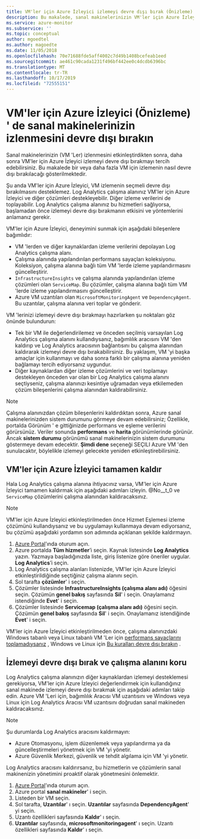 ```yaml
---
title: VM'ler için Azure İzleyici izlemeyi devre dışı bırak (Önizleme) | Microsoft Docs
description: Bu makalede, sanal makinelerinizin VM'ler için Azure İzleyici izlemenin nasıl durdurulacağı açıklanır.
ms.service: azure-monitor
ms.subservice: ''
ms.topic: conceptual
author: mgoedtel
ms.author: magoedte
ms.date: 11/05/2018
ms.openlocfilehash: 70e71688fde5aff4002c7d49b1408bcefeab1eed
ms.sourcegitcommit: ae461c90cada1231f496bf442ee0c4dcdb6396bc
ms.translationtype: MT
ms.contentlocale: tr-TR
ms.lasthandoff: 10/17/2019
ms.locfileid: "72555151"
---
```

# <a name="disable-monitoring-of-your-vms-in-azure-monitor-for-vms-preview"></a>VM'ler için Azure İzleyici (Önizleme) ' de sanal makinelerinizin izlenmesini devre dışı bırakın

Sanal makinelerinizin (VM 'Ler) izlenmesini etkinleştirdikten sonra, daha sonra VM'ler için Azure İzleyici izlemeyi devre dışı bırakmayı tercih edebilirsiniz. Bu makalede bir veya daha fazla VM için izlemenin nasıl devre dışı bırakılacağı gösterilmektedir.  

Şu anda VM'ler için Azure İzleyici, VM izlemenin seçmeli devre dışı bırakılmasını desteklemez. Log Analytics çalışma alanınız VM'ler için Azure İzleyici ve diğer çözümleri destekleyebilir. Diğer izleme verilerini de toplayabilir. Log Analytics çalışma alanınız bu hizmetleri sağlıyorsa, başlamadan önce izlemeyi devre dışı bırakmanın etkisini ve yöntemlerini anlamanız gerekir.

VM'ler için Azure İzleyici, deneyimini sunmak için aşağıdaki bileşenlere bağımlıdır:

* VM 'lerden ve diğer kaynaklardan izleme verilerini depolayan Log Analytics çalışma alanı.
* Çalışma alanında yapılandırılan performans sayaçları koleksiyonu. Koleksiyon, çalışma alanına bağlı tüm VM 'lerde izleme yapılandırmasını güncelleştirir.
* `InfrastructureInsights` ve çalışma alanında yapılandırılan izleme çözümleri olan `ServiceMap`. Bu çözümler, çalışma alanına bağlı tüm VM 'lerde izleme yapılandırmasını güncelleştirir.
* Azure VM uzantıları olan `MicrosoftMonitoringAgent` ve `DependencyAgent`. Bu uzantılar, çalışma alanına veri toplar ve gönderir.

VM 'lerinizi izlemeyi devre dışı bırakmayı hazırlarken şu noktaları göz önünde bulundurun:

* Tek bir VM ile değerlendirilemez ve önceden seçilmiş varsayılan Log Analytics çalışma alanını kullandıysanız, bağımlılık aracısını VM 'den kaldırıp ve Log Analytics aracısının bağlantısını bu çalışma alanından kaldırarak izlemeyi devre dışı bırakabilirsiniz. Bu yaklaşım, VM 'yi başka amaçlar için kullanmayı ve daha sonra farklı bir çalışma alanına yeniden bağlamayı tercih ediyorsanız uygundur.
* Diğer kaynaklardan diğer izleme çözümlerini ve veri toplamayı destekleyen önceden var olan bir Log Analytics çalışma alanını seçtiyseniz, çalışma alanınızı kesintiye uğramadan veya etkilemeden çözüm bileşenlerini çalışma alanından kaldırabilirsiniz.  

>[!NOTE]
> Çalışma alanınızdan çözüm bileşenlerini kaldırdıktan sonra, Azure sanal makinelerinizden sistem durumunu görmeye devam edebilirsiniz; Özellikle, portalda Görünüm ' e gittiğinizde performans ve eşleme verilerini görürsünüz. Veriler sonunda **performans** ve **harita** görünümlerinde görünür. Ancak **sistem durumu** görünümü sanal makinelerinizin sistem durumunu göstermeye devam edecektir. **Şimdi dene** seçeneği SEÇILI Azure VM 'den sunulacaktır, böylelikle izlemeyi gelecekte yeniden etkinleştirebilirsiniz.  

## <a name="remove-azure-monitor-for-vms-completely"></a>VM'ler için Azure İzleyici tamamen kaldır

Hala Log Analytics çalışma alanına ihtiyacınız varsa, VM'ler için Azure İzleyici tamamen kaldırmak için aşağıdaki adımları izleyin. @No__t_0 ve `ServiceMap` çözümlerini çalışma alanından kaldıracaksınız.  

>[!NOTE]
>VM'ler için Azure İzleyici etkinleştirilmeden önce Hizmet Eşlemesi izleme çözümünü kullandıysanız ve bu uygulamayı kullanmaya devam ediyorsanız, bu çözümü aşağıdaki yordamın son adımında açıklanan şekilde kaldırmayın.  
>

1. [Azure Portal](https://portal.azure.com)’ında oturum açın.
2. Azure portalda **Tüm hizmetler**’i seçin. Kaynak listesinde **Log Analytics** yazın. Yazmaya başladığınızda liste, giriş listenize göre öneriler uygular. **Log Analytics**’i seçin.
3. Log Analytics çalışma alanları listenizde, VM'ler için Azure İzleyici etkinleştirildiğinde seçtiğiniz çalışma alanını seçin.
4. Sol tarafta **çözümler**' i seçin.  
5. Çözümler listesinde **InfrastructureInsights (çalışma alanı adı)** öğesini seçin. Çözümün **genel bakış** sayfasında **Sil**' i seçin. Onaylamanız istendiğinde **Evet**' i seçin.  
6. Çözümler listesinde **Servicemap (çalışma alanı adı)** öğesini seçin. Çözümün **genel bakış** sayfasında **Sil**' i seçin. Onaylamanız istendiğinde **Evet**' i seçin.  

VM'ler için Azure İzleyici etkinleştirilmeden önce, çalışma alanınızdaki Windows tabanlı veya Linux tabanlı VM 'Ler için [performans sayaçlarını toplamadıysanız](vminsights-enable-overview.md#performance-counters-enabled) , Windows ve Linux için [Bu kuralları devre dışı bırakın](../platform/data-sources-performance-counters.md#configuring-performance-counters) .

## <a name="disable-monitoring-and-keep-the-workspace"></a>İzlemeyi devre dışı bırak ve çalışma alanını koru  

Log Analytics çalışma alanınızın diğer kaynaklardan izlemeyi desteklemesi gerekiyorsa, VM'ler için Azure İzleyici değerlendirmek için kullandığınız sanal makinede izlemeyi devre dışı bırakmak için aşağıdaki adımları takip edin. Azure VM 'Leri için, bağımlılık Aracısı VM uzantısını ve Windows veya Linux için Log Analytics Aracısı VM uzantısını doğrudan sanal makineden kaldıracaksınız. 

>[!NOTE]
>Şu durumlarda Log Analytics aracısını kaldırmayın: 
>
> * Azure Otomasyonu, işlem düzenlemek veya yapılandırma ya da güncelleştirmeleri yönetmek için VM 'yi yönetir. 
> * Azure Güvenlik Merkezi, güvenlik ve tehdit algılama için VM 'yi yönetir. 
>
> Log Analytics aracısını kaldırırsanız, bu hizmetlerin ve çözümlerin sanal makinenizin yönetimini proaktif olarak yönetmesini önlemektir. 

1. [Azure Portal](https://portal.azure.com)’ında oturum açın. 
2. Azure portal **sanal makineler**' i seçin. 
3. Listeden bir VM seçin. 
4. Sol tarafta, **Uzantılar**' ı seçin. **Uzantılar** sayfasında **DependencyAgent**' yi seçin.
5. Uzantı özellikleri sayfasında **Kaldır**' ı seçin.
6. **Uzantılar** sayfasında, **microsoftmonitoringagent**' ı seçin. Uzantı özellikleri sayfasında **Kaldır**' ı seçin.  
